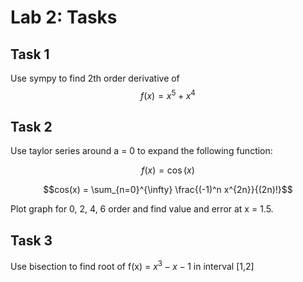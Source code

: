 # Lab 2: Tasks

## Task 1

Use sympy to find 2th order derivative of  $$ f(x) =  x^5 + x^4 $$

## Task 2

Use taylor series around a = 0 to expand the following function:

$$f(x) = \cos(x)$$

$$cos(x) = \sum_{n=0}^{\infty} \frac{(-1)^n x^{2n}}{(2n)!}$$

Plot graph for 0, 2, 4, 6 order and find value and error at x = 1.5.

## Task 3

Use bisection to find root of f(x) = $x^3-x-1$ in interval [1,2]
